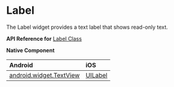 # Label

The Label widget provides a text label that shows read-only text.

**API Reference for** [Label Class](http://docs.nativescript.org/api-reference/modules/_ui_label_.html)

**Native Component**

| Android               | iOS      |
|:----------------------|:---------|
| [android.widget.TextView](http://developer.android.com/reference/android/widget/TextView.html) | [UILabel](https://developer.apple.com/library/ios/documentation/UIKit/Reference/UILabel_Class/) |